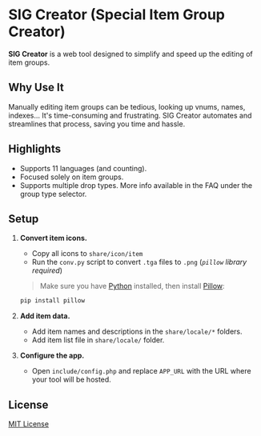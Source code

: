 # SIG Creator (Special Item Group Creator)
**SIG Creator** is a web tool designed to simplify and speed up the editing of item groups.

## Why Use It
Manually editing item groups can be tedious, looking up vnums, names, indexes... It's time-consuming and frustrating. SIG Creator automates and streamlines that process, saving you time and hassle.

## Highlights
- Supports 11 languages (and counting).
- Focused solely on item groups.
- Supports multiple drop types. More info available in the FAQ under the group type selector.

## Setup
1. **Convert item icons.**
	- Copy all icons to `share/icon/item`
	- Run the `conv.py` script to convert `.tga` files to `.png` (*`pillow` library required*)

	> Make sure you have [Python](https://www.python.org/) installed, then install [Pillow](https://pypi.org/project/pillow/):
	```bash
	pip install pillow
	```

2. **Add item data.**
	- Add item names and descriptions in the `share/locale/*` folders.
	- Add item list file in `share/locale/` folder.

3. **Configure the app.**
	- Open `include/config.php` and replace `APP_URL` with the URL where your tool will be hosted.

## License
[MIT License](https://github.com/Owsap/m2-sig-creator/blob/main/LICENSE)
